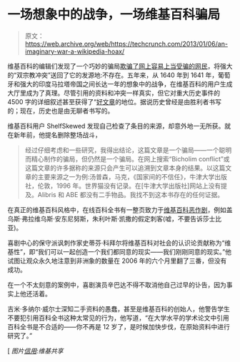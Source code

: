 # 一场想象中的战争，一场维基百科骗局 

> 原文：<https://web.archive.org/web/https://techcrunch.com/2013/01/06/an-imaginary-war-a-wikipedia-hoax/>

维基百科的编辑们发现了一个巧妙的骗局[欺骗了网上容易上当受骗的网民](https://web.archive.org/web/20230217224048/http://www.dailydot.com/news/wikipedia-bicholim-conflict-hoax-deleted/)，将强大的“双宗教冲突”送回了它的发源地:不存在。五年来，从 1640 年到 1641 年，葡萄牙和强大的印度马拉塔帝国之间长达一年的想象中的战争，在维基百科的用户生成大厅里成为了真理。尽管引用的资料和冲突一样真实，但它对重大历史事件的 4500 字的详细叙述甚至获得了“[好文章](https://web.archive.org/web/20230217224048/http://en.wikipedia.org/wiki/Good_article)的地位。据说历史曾经是由胜利者书写的；现在，历史也是由无聊者书写的。

维基百科用户 ShelfSkewed 发现自己检查了条目的来源，却意外地一无所获。就在新年前，他提名删除整场战斗，

> 经过仔细考虑和一些研究，我得出结论，这篇文章是一个骗局——一个聪明而精心制作的骗局，但仍然是一个骗局。在网上搜索“Bicholim conflict”或这篇文章的许多据称的来源只会产生可以追溯到文章本身的结果。以这篇文章的主要来源之一为例:汤普森，马克，《国家间的不信任》，牛津大学出版社，伦敦，1996 年。世界猫没有记录。在[牛津大学出版社]网站上没有提及。Alibris 和 ABE 都没有二手物品。我找不到这本书存在的任何证据。

在真正的维基百科风格中，在线百科全书有一整页致力于[维基百科恶作剧](https://web.archive.org/web/20230217224048/http://en.wikipedia.org/wiki/Wikipedia:List_of_hoaxes_on_Wikipedia)，例如盖乌斯·弗拉维乌斯·安东尼努斯，朱利叶斯·凯撒的假定刺客(嘘，不要告诉莎士比亚)。

喜剧中心的保守派讽刺作家史蒂芬·科拜尔将维基百科对社会的认识论贡献称为“维基性”，即“我们可以一起创造一个我们都同意的现实——我们刚刚同意的现实。”他试图让观众永久地注意到非洲象的数量在 2006 年的六个月里翻了三番，但没有成功。

在一个不太刻意的案例中，喜剧演员辛巴达不得不取消他自己过早的讣告，因为事实上他还活着。

吉米·多纳尔·威尔士深知二手资料的愚蠢，甚至是维基百科的创始人，他警告学生不要犯引用百科全书这种太常见的行为，他写道，“在大学水平的学术论文中引用百科全书是不合适的——你不再是 12 岁了，是时候加快步伐，在原始资料中进行研究了。”

[ *图片[信用](https://web.archive.org/web/20230217224048/http://en.wikipedia.org/wiki/File:War-elephant-illustrated-london-news.jpg):维基共享*